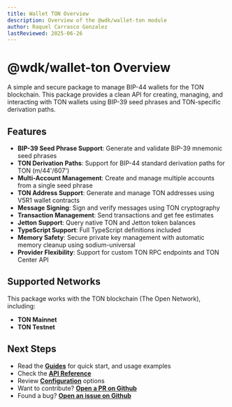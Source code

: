 ```yaml
---
title: Wallet TON Overview
description: Overview of the @wdk/wallet-ton module
author: Raquel Carrasco Gonzalez
lastReviewed: 2025-06-26
---
```


# @wdk/wallet-ton Overview

A simple and secure package to manage BIP-44 wallets for the TON blockchain. This package provides a clean API for creating, managing, and interacting with TON wallets using BIP-39 seed phrases and TON-specific derivation paths.

## Features

- **BIP-39 Seed Phrase Support**: Generate and validate BIP-39 mnemonic seed phrases
- **TON Derivation Paths**: Support for BIP-44 standard derivation paths for TON (m/44'/607')
- **Multi-Account Management**: Create and manage multiple accounts from a single seed phrase
- **TON Address Support**: Generate and manage TON addresses using V5R1 wallet contracts
- **Message Signing**: Sign and verify messages using TON cryptography
- **Transaction Management**: Send transactions and get fee estimates
- **Jetton Support**: Query native TON and Jetton token balances
- **TypeScript Support**: Full TypeScript definitions included
- **Memory Safety**: Secure private key management with automatic memory cleanup using sodium-universal
- **Provider Flexibility**: Support for custom TON RPC endpoints and TON Center API

## Supported Networks

This package works with the TON blockchain (The Open Network), including:

- **TON Mainnet**
- **TON Testnet**

## Next Steps

- Read the **[Guides](guides.md)** for quick start, and usage examples
- Check the **[API Reference](api-reference.md)**
- Review **[Configuration](configuration.md)** options
- Want to contribute? **[Open a PR on Github](https://github.com/tetherto/wdk-wallet-ton)**
- Found a bug? **[Open an issue on Github](https://github.com/tetherto/wdk-wallet-ton/issues)** 

